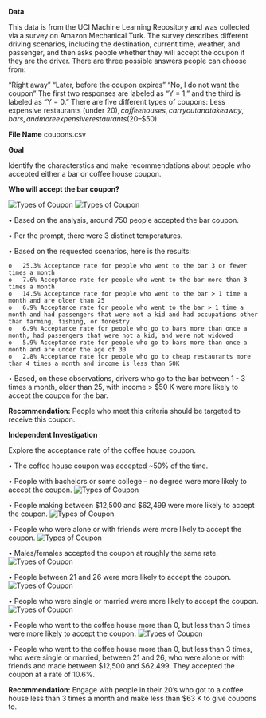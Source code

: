 __Data__

This data is from the UCI Machine Learning Repository and was collected via a survey on Amazon Mechanical Turk. The survey describes different driving scenarios, including the destination, current time, weather, and passenger, and then asks people whether they will accept the coupon if they are the driver. There are three possible answers people can choose from:

“Right away”
“Later, before the coupon expires”
“No, I do not want the coupon”
The first two responses are labeled as “Y = 1,” and the third is labeled as “Y = 0.” There are five different types of coupons: Less expensive restaurants (under $20), coffee houses, carryout and takeaway, bars, and more expensive restaurants ($20–$50).

__File Name__ coupons.csv

__Goal__

Identify the characterstics and make recommendations about people who accepted either a bar or coffee house coupon.

__Who will accept the bar coupon?__

 ![Types of Coupon]( https://github.com/msking2/Practical_Assessment/blob/main/Types%20of%20Coupons%20vs%20Coupons%20Accepted.png)
 ![Types of Coupon](https://github.com/msking2/Practical_Assessment/blob/main/Histogram%20of%20Temperatures.png )

•	Based on the analysis, around 750 people accepted the bar coupon.

•	Per the prompt, there were 3 distinct temperatures.

•	Based on the requested scenarios, here is the results:

    o	25.3% Acceptance rate for people who went to the bar 3 or fewer times a month
    o	7.6% Acceptance rate for people who went to the bar more than 3 times a month
    o	14.5% Acceptance rate for people who went to the bar > 1 time a month and are older than 25
    o	6.9% Acceptance rate for people who went to the bar > 1 time a month and had passengers that were not a kid and had occupations other than farming, fishing, or forestry.
    o	6.9% Acceptance rate for people who go to bars more than once a month, had passengers that were not a kid, and were not widowed
    o	5.9% Acceptance rate for people who go to bars more than once a month and are under the age of 30
    o	2.8% Acceptance rate for people who go to cheap restaurants more than 4 times a month and income is less than 50K
•	Based, on these observations, drivers who go to the bar between 1 - 3 times a month, older than 25, with income > $50 K were more likely to accept the coupon for the bar.

__Recommendation:__ People who meet this criteria should be targeted to receive this coupon.

__Independent Investigation__

Explore the acceptance rate of the coffee house coupon.

•	The coffee house coupon was accepted ~50% of the time.
 
•	People with bachelors or some college – no degree were more likely to accept the coupon.
 ![Types of Coupon]( https://github.com/msking2/Practical_Assessment/blob/main/Education%20of%20People%20who%20Accepted%20a%20Coupon.png)
 
•	People making between $12,500 and $62,499 were more likely to accept the coupon.
 ![Types of Coupon](https://github.com/msking2/Practical_Assessment/blob/main/Income%20of%20People%20who%20Accepted%20a%20Coupon.png )
 
•	People who were alone or with friends were more likely to accept the coupon.
 ![Types of Coupon](https://github.com/msking2/Practical_Assessment/blob/main/Passanger%20of%20People%20who%20Accepted%20a%20Coupon.png )
 
•	Males/females accepted the coupon at roughly the same rate.
 ![Types of Coupon](https://github.com/msking2/Practical_Assessment/blob/main/Gender%20of%20People%20who%20Accepted%20a%20Coupon.png )
 
•	People between 21 and 26 were more likely to accept the coupon.
 ![Types of Coupon](https://github.com/msking2/Practical_Assessment/blob/main/Age%20of%20People%20who%20Accepted%20a%20Coupon.png )
 
•	People who were single or married were more likely to accept the coupon.
 ![Types of Coupon](https://github.com/msking2/Practical_Assessment/blob/main/Marital%20Status%20of%20People%20who%20Accepted%20a%20Coupon.png )

•	People who went to the coffee house more than 0, but less than 3 times were more likely to accept the coupon.
 ![Types of Coupon](https://github.com/msking2/Practical_Assessment/blob/main/Number%20of%20Times%20Visiting%20a%20Coffee%20House%20of%20People%20who%20Accepted%20a%20Coupon.png)

•	People who went to the coffee house more than 0, but less than 3 times, who were single or married, between 21 and 26, who were alone or with friends and made between $12,500 and $62,499. They accepted the coupon at a rate of 10.6%.

__Recommendation:__ Engage with people in their 20’s who got to a coffee house less than 3 times a month and make less than $63 K to give coupons to.
